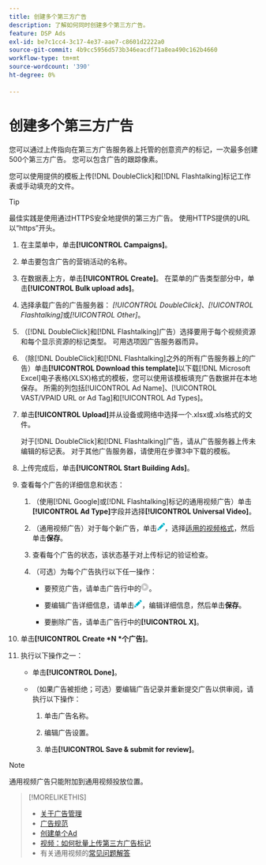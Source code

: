 ```yaml
---
title: 创建多个第三方广告
description: 了解如何同时创建多个第三方广告。
feature: DSP Ads
exl-id: be7c1cc4-3c17-4e37-aae7-c8601d2222a0
source-git-commit: 4b9cc5956d573b346eacdf71a8ea490c162b4660
workflow-type: tm+mt
source-wordcount: '390'
ht-degree: 0%

---
```


# 创建多个第三方广告

您可以通过上传指向在第三方广告服务器上托管的创意资产的标记，一次最多创建500个第三方广告。 您可以包含广告的跟踪像素。<!-- The bulksheet template for other ad servers says you can include 200. Which is it: 200 or 500? -->

您可以使用提供的模板上传[!DNL DoubleClick]和[!DNL Flashtalking]标记工作表或手动填充的文件。

>[!TIP]
>
> 最佳实践是使用通过HTTPS安全地提供的第三方广告。 使用HTTPS提供的URL以“https”开头。

1. 在主菜单中，单击&#x200B;**[!UICONTROL Campaigns]**。

1. 单击要包含广告的营销活动的名称。

1. 在数据表上方，单击&#x200B;**[!UICONTROL Create]**。 在菜单的广告类型部分中，单击&#x200B;**[!UICONTROL Bulk upload ads]**。

1. 选择承载广告的广告服务器： *[!UICONTROL DoubleClick]*、*[!UICONTROL Flashtalking]*&#x200B;或&#x200B;*[!UICONTROL Other]*。

1. （[!DNL DoubleClick]和[!DNL Flashtalking]广告）选择要用于每个视频资源和每个显示资源的标记类型。 可用选项因广告服务器而异。

1. （除[!DNL DoubleClick]和[!DNL Flashtalking]之外的所有广告服务器上的广告）单击&#x200B;**[!UICONTROL Download this template]**&#x200B;以下载[!DNL Microsoft Excel]电子表格(XLSX)格式的模板，您可以使用该模板填充广告数据并在本地保存。 所需的列包括[!UICONTROL Ad Name]、[!UICONTROL VAST/VPAID URL or Ad Tag]和[!UICONTROL Ad Types]。

1. 单击&#x200B;**[!UICONTROL Upload]**&#x200B;并从设备或网络中选择一个.xlsx或.xls格式的文件。

   对于[!DNL DoubleClick]和[!DNL Flashtalking]广告，请从广告服务器上传未编辑的标记表。 对于其他广告服务器，请使用在步骤3中下载的模板。

1. 上传完成后，单击&#x200B;**[!UICONTROL Start Building Ads]**。

1. 查看每个广告的详细信息和状态：

   1. （使用[!DNL Google]或[!DNL Flashtalking]标记的通用视频广告）单击&#x200B;**[!UICONTROL Ad Type]**&#x200B;字段并选择&#x200B;**[!UICONTROL Universal Video]**。

   1. （通用视频广告）对于每个新广告，单击![编辑](/help/dsp/assets/edit.png)，选择[适用的视频格式](/help/dsp/campaign-management/ads/ad-settings-universal-video.md)，然后单击&#x200B;**保存**。

   1. 查看每个广告的状态，该状态基于对上传标记的验证检查。

   1. （可选）为每个广告执行以下任一操作：

      * 要预览广告，请单击广告行中的![播放](/help/dsp/assets/play.png)。

      * 要编辑广告详细信息，请单击![编辑](/help/dsp/assets/edit.png)，编辑详细信息，然后单击&#x200B;**保存**。

      * 要删除广告，请单击广告行中的&#x200B;**[!UICONTROL X]**。

1. 单击&#x200B;**[!UICONTROL Create *N *个广告]**。

1. 执行以下操作之一：

   * 单击&#x200B;**[!UICONTROL Done]**。

   * （如果广告被拒绝；可选）要编辑广告记录并重新提交广告以供审阅，请执行以下操作：

      1. 单击广告名称。

      1. 编辑广告设置。

      1. 单击&#x200B;**[!UICONTROL Save & submit for review]**。

>[!NOTE]
>
>通用视频广告只能附加到通用视频投放位置。

>[!MORELIKETHIS]
>
>* [关于广告管理](ad-about.md)
>* [广告规范](ad-specs.md)
>* [创建单个Ad](ad-create.md)
>* [视频：如何批量上传第三方广告标记](https://experienceleague.adobe.com/docs/advertising-learn/tutorials/dsp/bulk-upload-third-party-ad-tags.html?lang=zh-Hans)
>* 有关通用视频的[常见问题解答](/help/dsp/campaign-management/faq-universal-video.md)
